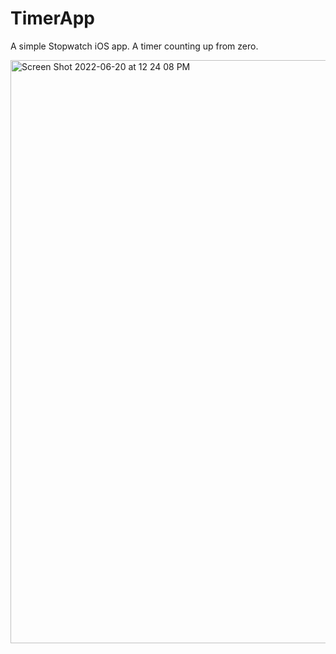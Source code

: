 # TimerApp
A simple Stopwatch iOS app.  A timer counting up from zero. 

<img width="933" alt="Screen Shot 2022-06-20 at 12 24 08 PM" src="https://user-images.githubusercontent.com/96572733/174571983-8af2668b-72c6-4581-92b7-2b23e9219f5b.png">
